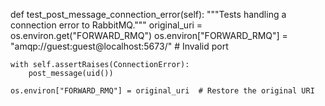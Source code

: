 def test_post_message_connection_error(self):
    """Tests handling a connection error to RabbitMQ."""
    original_uri = os.environ.get("FORWARD_RMQ")
    os.environ["FORWARD_RMQ"] = "amqp://guest:guest@localhost:5673/"  # Invalid port

    with self.assertRaises(ConnectionError):
        post_message(uid())

    os.environ["FORWARD_RMQ"] = original_uri  # Restore the original URI
